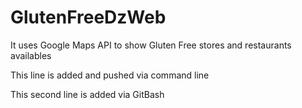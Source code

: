 # GlutenFreeDzWeb

It uses Google Maps API to show Gluten Free stores and restaurants availables 

This line is added and pushed via command line

This second line is added via GitBash